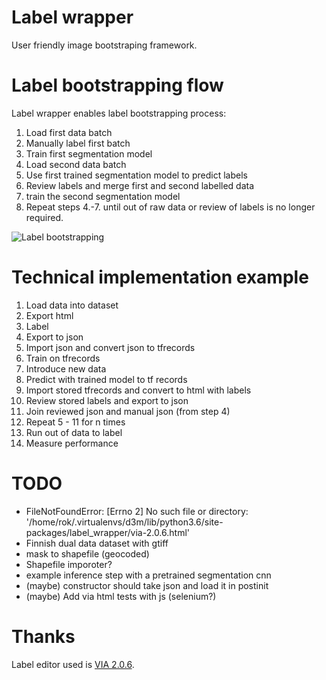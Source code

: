 # Label wrapper

User friendly image bootstraping framework.

# Label bootstrapping flow

Label wrapper enables label bootstrapping process:
1. Load first data batch
1. Manually label first batch
1. Train first segmentation model
1. Load second data batch
1. Use first trained segmentation model to predict labels
1. Review labels and merge first and second labelled data
1. train the second segmentation model
1. Repeat steps 4.-7. until out of raw data or review of labels is no longer required.

![Label bootstrapping](docs/diagram.png)


# Technical implementation example
1. Load data into dataset
1. Export html
1. Label
1. Export to json
1. Import json and convert json to tfrecords
1. Train on tfrecords
1. Introduce new data
1. Predict with trained model to tf records
1. Import stored tfrecords and convert to html with labels
1. Review stored labels and export to json
1. Join reviewed json and manual json (from step 4)
1. Repeat 5 - 11 for n times
1. Run out of data to label
1. Measure performance

# TODO
* FileNotFoundError: [Errno 2] No such file or directory: '/home/rok/.virtualenvs/d3m/lib/python3.6/site-packages/label_wrapper/via-2.0.6.html'
* Finnish dual data dataset with gtiff
* mask to shapefile (geocoded)
* Shapefile imporoter?
* example inference step with a pretrained segmentation cnn
* (maybe) constructor should take json and load it in postinit
* (maybe) Add via html tests with js (selenium?)

# Thanks

Label editor used is [VIA 2.0.6](https://gitlab.com/vgg/via/raw/via-2.0.6/via.html).